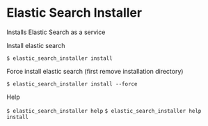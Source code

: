 Elastic Search Installer
========================

Installs Elastic Search as a service

Install elastic search

``$ elastic_search_installer install``

Force install elastic search (first remove installation directory)

``$ elastic_search_installer install --force``

Help

``$ elastic_search_installer help``
``$ elastic_search_installer help install``